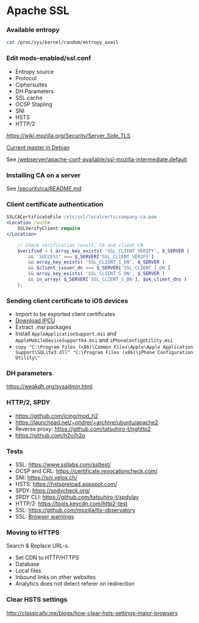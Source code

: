 # Apache SSL

### Available entropy

```bash
cat /proc/sys/kernel/random/entropy_avail
```

### Edit mods-enabled/ssl.conf

- Entropy source
- Protocol
- Ciphersuites
- DH Parameters
- SSL cache
- OCSP Stapling
- SNI
- HSTS
- HTTP/2

https://wiki.mozilla.org/Security/Server_Side_TLS

[Current master in Debian](https://anonscm.debian.org/cgit/pkg-apache/apache2.git/tree/debian/config-dir/mods-available/ssl.conf)

See [/webserver/apache-conf-available/ssl-mozilla-intermediate.default](/webserver/apache-conf-available/ssl-mozilla-intermediate.default)

### Installing CA on a server

See [/security/ca/README.md](/security/ca/README.md)

### Client certificate authentication

```apache
SSLCACertificateFile /etc/ssl/localcerts/company-ca.pem
<Location /auth>
    SSLVerifyClient require
</Location>
```

```php
    // Check verification result, CA and client CN
    $verified = ( array_key_exists( 'SSL_CLIENT_VERIFY', $_SERVER )
        && 'SUCCESS' === $_SERVER['SSL_CLIENT_VERIFY']
        && array_key_exists( 'SSL_CLIENT_I_DN', $_SERVER )
        && $client_issuer_dn === $_SERVER['SSL_CLIENT_I_DN']
        && array_key_exists( 'SSL_CLIENT_S_DN', $_SERVER )
        && in_array( $_SERVER['SSL_CLIENT_S_DN'], $ok_client_dns )
    );
```

### Sending client certificate to iOS devices

- Import to be exported client certificates
- [Download IPCU](http://mirror.szepe.net/software/iPhoneConfigUtilitySetup.exe)
- Extract .msi packages
- Install `AppleApplicationSupport.msi` and `AppleMobileDeviceSupport64.msi` and `iPhoneConfigUtility.msi`
- `copy "C:\Program Files (x86)\Common Files\Apple\Apple Application Support\SQLite3.dll" "C:\Program Files (x86)\iPhone Configuration Utility\"`

### DH parameters

https://weakdh.org/sysadmin.html

### HTTP/2, SPDY

- https://github.com/icing/mod_h2
- https://launchpad.net/~ondrej/+archive/ubuntu/apache2
- Reverse proxy: https://github.com/tatsuhiro-t/nghttp2
- https://github.com/h2o/h2o

### Tests

- SSL: https://www.ssllabs.com/ssltest/
- OCSP and CRL: https://certificate.revocationcheck.com/
- SNI: https://sni.velox.ch/
- HSTS: https://hstspreload.appspot.com/
- SPDY: https://spdycheck.org/
- SPDY CLI: https://github.com/tatsuhiro-t/spdylay
- HTTP/2: https://tools.keycdn.com/http2-test
- SSL: https://github.com/mozilla/tls-observatory
- SSL: [Browser warnings](https://cryptoreport.websecurity.symantec.com/checker/views/sslCheck.jsp)

### Moving to HTTPS

Search & Replace URL-s.

- Set CDN to HTTP/HTTPS
- Database
- Local files
- Inbound links on other websites
- Analytics does not detect referer on redirection

### Clear HSTS settings

http://classically.me/blogs/how-clear-hsts-settings-major-browsers
